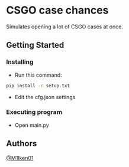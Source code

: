 # CSGO case chances

Simulates opening a lot of CSGO cases at once.

## Getting Started

### Installing

* Run this command:

```bash
pip install -r setup.txt
```

* Edit the cfg.json settings

### Executing program

* Open main.py

## Authors

[@M1lken01](https://github.com/M1lken01)
